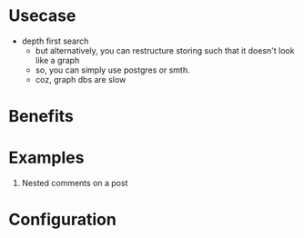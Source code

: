# Usecase

- depth first search
  - but alternatively, you can restructure storing such that it doesn't look like a graph
  - so, you can simply use postgres or smth. 
  - coz, graph dbs are slow

# Benefits

# Examples

1. Nested comments on a post

# Configuration
